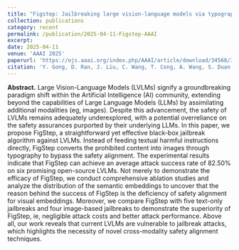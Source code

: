 ```yaml
---
title: "Figstep: Jailbreaking large vision-language models via typographic visual prompts"
collection: publications
category: recent
permalink: /publication/2025-04-11-Figstep-AAAI
excerpt: 
date: 2025-04-11
venue: 'AAAI 2025'
paperurl: 'https://ojs.aaai.org/index.php/AAAI/article/download/34568/36723'
citation: 'Y. Gong, D. Ran, J. Liu, C. Wang, T. Cong, A. Wang, S. Duan and X. Wang (2025). FigStep: Jailbreaking Large Vision-Language Models via Typographic Visual Prompts. Proceedings of the AAAI Conference on Artificial Intelligence, 39(22), 23951-23959. https://doi.org/10.1609/aaai.v39i22.34568'
---
```

**Abstract.** Large Vision-Language Models (LVLMs) signify a groundbreaking paradigm shift within the Artificial Intelligence (AI) community, extending beyond the capabilities of Large Language Models (LLMs) by assimilating additional modalities (eg, images). Despite this advancement, the safety of LVLMs remains adequately underexplored, with a potential overreliance on the safety assurances purported by their underlying LLMs. In this paper, we propose FigStep, a straightforward yet effective black-box jailbreak algorithm against LVLMs. Instead of feeding textual harmful instructions directly, FigStep converts the prohibited content into images through typography to bypass the safety alignment. The experimental results indicate that FigStep can achieve an average attack success rate of 82.50% on six promising open-source LVLMs. Not merely to demonstrate the efficacy of FigStep, we conduct comprehensive ablation studies and analyze the distribution of the semantic embeddings to uncover that the reason behind the success of FigStep is the deficiency of safety alignment for visual embeddings. Moreover, we compare FigStep with five text-only jailbreaks and four image-based jailbreaks to demonstrate the superiority of FigStep, ie, negligible attack costs and better attack performance. Above all, our work reveals that current LVLMs are vulnerable to jailbreak attacks, which highlights the necessity of novel cross-modality safety alignment techniques.